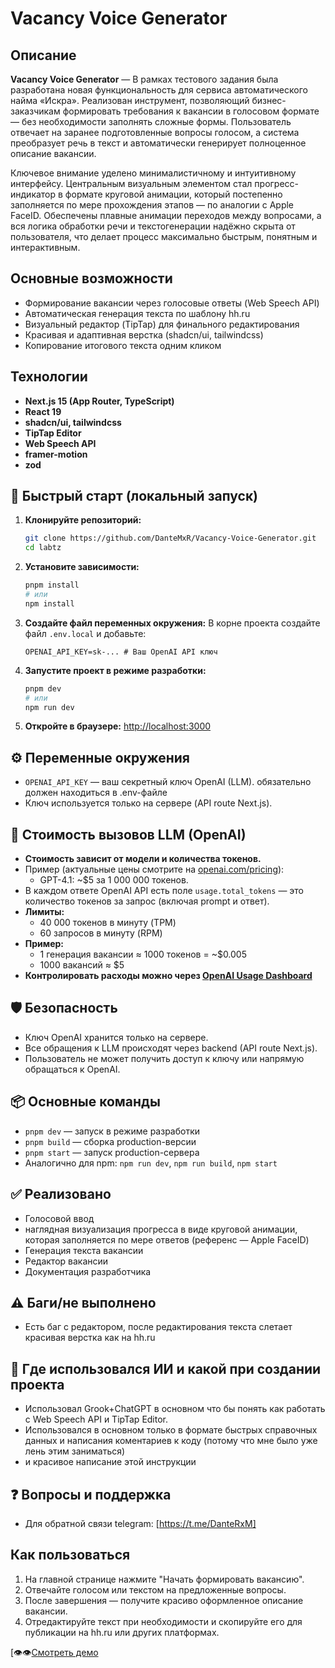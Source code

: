 # Vacancy Voice Generator

## Описание

**Vacancy Voice Generator** — В рамках тестового задания была разработана новая функциональность для сервиса автоматического найма «Искра». Реализован инструмент, позволяющий бизнес-заказчикам формировать требования к вакансии в голосовом формате — без необходимости заполнять сложные формы. Пользователь отвечает на заранее подготовленные вопросы голосом, а система преобразует речь в текст и автоматически генерирует полноценное описание вакансии.

Ключевое внимание уделено минималистичному и интуитивному интерфейсу. Центральным визуальным элементом стал прогресс-индикатор в формате круговой анимации, который постепенно заполняется по мере прохождения этапов — по аналогии с Apple FaceID. Обеспечены плавные анимации переходов между вопросами, а вся логика обработки речи и текстогенерации надёжно скрыта от пользователя, что делает процесс максимально быстрым, понятным и интерактивным.

## Основные возможности
- Формирование вакансии через голосовые ответы (Web Speech API)
- Автоматическая генерация текста по шаблону hh.ru
- Визуальный редактор (TipTap) для финального редактирования
- Красивая и адаптивная верстка (shadcn/ui, tailwindcss)
- Копирование итогового текста одним кликом

## Технологии
- **Next.js 15 (App Router, TypeScript)**
- **React 19**
- **shadcn/ui, tailwindcss**
- **TipTap Editor**
- **Web Speech API**
- **framer-motion**
- **zod**

## 🚀 Быстрый старт (локальный запуск)

1. **Клонируйте репозиторий:**
   ```bash
   git clone https://github.com/DanteMxR/Vacancy-Voice-Generator.git
   cd labtz
   ```
2. **Установите зависимости:**
   ```bash
   pnpm install
   # или
   npm install
   ```
3. **Создайте файл переменных окружения:**
   В корне проекта создайте файл `.env.local` и добавьте:
   ```env
   OPENAI_API_KEY=sk-... # Ваш OpenAI API ключ
   ```
4. **Запустите проект в режиме разработки:**
   ```bash
   pnpm dev
   # или
   npm run dev
   ```
5. **Откройте в браузере:**
   [http://localhost:3000](http://localhost:3000)

## ⚙️ Переменные окружения

- `OPENAI_API_KEY` — ваш секретный ключ OpenAI (LLM). обязательно должен находиться в .env-файле
- Ключ используется только на сервере (API route Next.js).

## 💸 Стоимость вызовов LLM (OpenAI)

- **Стоимость зависит от модели и количества токенов.**
- Пример (актуальные цены смотрите на [openai.com/pricing](https://openai.com/pricing)):
  - GPT-4.1: ~$5 за 1 000 000 токенов.
- В каждом ответе OpenAI API есть поле `usage.total_tokens` — это количество токенов за запрос (включая prompt и ответ).
- **Лимиты:**
  - 40 000 токенов в минуту (TPM)
  - 60 запросов в минуту (RPM)
- **Пример:**
  - 1 генерация вакансии ≈ 1000 токенов = ~$0.005
  - 1000 вакансий ≈ $5
- **Контролировать расходы можно через [OpenAI Usage Dashboard](https://platform.openai.com/usage)**

## 🛡️ Безопасность
- Ключ OpenAI хранится только на сервере.
- Все обращения к LLM происходят через backend (API route Next.js).
- Пользователь не может получить доступ к ключу или напрямую обращаться к OpenAI.

## 📦 Основные команды
- `pnpm dev` — запуск в режиме разработки
- `pnpm build` — сборка production-версии
- `pnpm start` — запуск production-сервера
- Аналогично для npm: `npm run dev`, `npm run build`, `npm start`

## ✅ Реализовано
- Голосовой ввод
- наглядная визуализация прогресса в виде круговой анимации, которая заполняется по мере ответов (референс — Apple FaceID)
- Генерация текста вакансии
- Редактор вакансии
- Документация разработчика
  
## ⚠ Баги/не выполнено 
- Есть баг с редактором, после редактирования текста слетает красивая верстка как на hh.ru

## 🤖 Где использовался ИИ и какой при создании проекта
- Использовал Grook+ChatGPT в основном что бы понять как работать с Web Speech API и TipTap Editor.
- Использовался в основном только в формате быстрых справочных данных и написания коментариев к коду (потому что мне было уже лень этим заниматься)
- и красивое написание этой инструкции


## ❓ Вопросы и поддержка
- Для обратной связи telegram: [https://t.me/DanteRxM]

## Как пользоваться
1. На главной странице нажмите "Начать формировать вакансию".
2. Отвечайте голосом или текстом на предложенные вопросы.
3. После завершения — получите красиво оформленное описание вакансии.
4. Отредактируйте текст при необходимости и скопируйте его для публикации на hh.ru или других платформах.

[👁👁[Смотреть демо](https://youtu.be/Uni5q8Ml0Tw)

